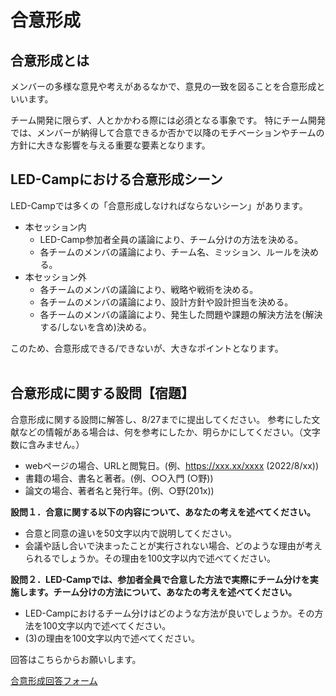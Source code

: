 # 合意形成

## 合意形成とは
メンバーの多様な意見や考えがあるなかで、意見の一致を図ることを合意形成といいます。

チーム開発に限らず、人とかかわる際には必須となる事象です。
特にチーム開発では、メンバーが納得して合意できるか否かで以降のモチベーションやチームの方針に大きな影響を与える重要な要素となります。

## LED-Campにおける合意形成シーン
LED-Campでは多くの「合意形成しなければならないシーン」があります。
- 本セッション内
  - LED-Camp参加者全員の議論により、チーム分けの方法を決める。
  - 各チームのメンバの議論により、チーム名、ミッション、ルールを決める。
- 本セッション外
  - 各チームのメンバの議論により、戦略や戦術を決める。
  - 各チームのメンバの議論により、設計方針や設計担当を決める。
  - 各チームのメンバの議論により、発生した問題や課題の解決方法を(解決する/しないを含め)決める。

このため、合意形成できる/できないが、大きなポイントとなります。
<br><br>

## 合意形成に関する設問【宿題】
合意形成に関する設問に解答し、8/27までに提出してください。
参考にした文献などの情報がある場合は、何を参考にしたか、明らかにしてください。（文字数に含みません。）

- webページの場合、URLと閲覧日。(例、https://xxx.xx/xxxx (2022/8/xx))
- 書籍の場合、書名と著者。(例、○○入門 (○野))
- 論文の場合、著者名と発行年。(例、○野(201x))

**設問１．合意に関する以下の内容について、あなたの考えを述べてください。**

- 合意と同意の違いを50文字以内で説明してください。
- 会議や話し合いで決まったことが実行されない場合、どのような理由が考えられるでしょうか。その理由を100文字以内で述べてください。

**設問２．LED-Campでは、参加者全員で合意した方法で実際にチーム分けを実施します。チーム分けの方法について、あなたの考えを述べてください。**

- LED-Campにおけるチーム分けはどのような方法が良いでしょうか。その方法を100文字以内で述べてください。
- (3)の理由を100文字以内で述べてください。

回答はこちらからお願いします。

[合意形成回答フォーム](https://docs.google.com/forms/d/e/1FAIpQLSd1En157aoyrvzEXOCZTkPYlpAIAZj28Ztxct1WnnaPve_1ng/viewform?usp=sf_link)
